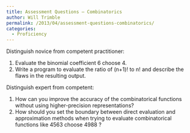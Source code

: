 ```yaml
---
title: Assessment Questions – Combinatorics
author: Will Trimble
permalink: /2013/04/assessment-questions-combinatorics/
categories:
  - Proficiency
---
```

Distinguish novice from competent practitioner:

1.  Evaluate the binomial coefficient 6 choose 4.
2.  Write a program to evaluate the ratio of (n+1)! to n! and describe the flaws in the resulting output.

Distinguish expert from competent:

1.  How can you improve the accuracy of the combinatorical functions without using higher-precision representations?
2.  How should you set the boundary between direct evaluation and approximation methods when trying to evaluate combinatorical functions like 4563 choose 4988 ?

&nbsp;
